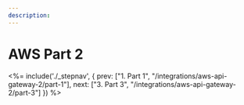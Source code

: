 ```yaml
---
description:
---
```


# AWS Part 2


<%= include('./_stepnav', {
 prev: ["1. Part 1", "/integrations/aws-api-gateway-2/part-1"],
 next: ["3. Part 3", "/integrations/aws-api-gateway-2/part-3"]
}) %>